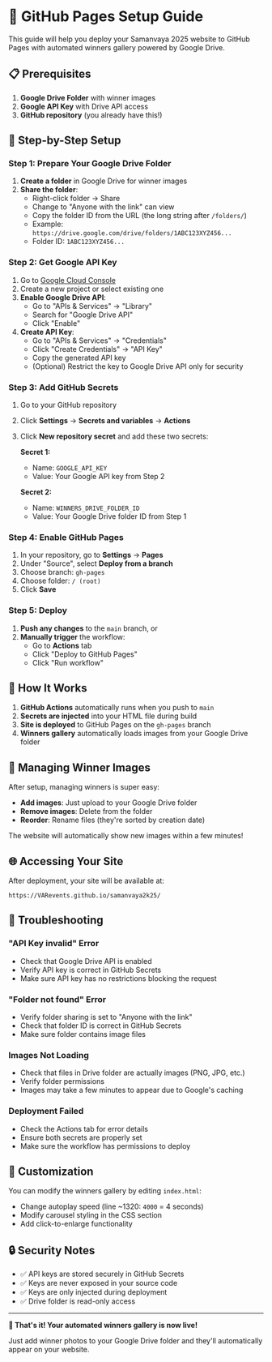 # 🚀 GitHub Pages Setup Guide

This guide will help you deploy your Samanvaya 2025 website to GitHub Pages with automated winners gallery powered by Google Drive.

## 📋 Prerequisites

1. **Google Drive Folder** with winner images
2. **Google API Key** with Drive API access
3. **GitHub repository** (you already have this!)

## 🔧 Step-by-Step Setup

### Step 1: Prepare Your Google Drive Folder

1. **Create a folder** in Google Drive for winner images
2. **Share the folder**: 
   - Right-click folder → Share
   - Change to "Anyone with the link" can view
   - Copy the folder ID from the URL (the long string after `/folders/`)
   - Example: `https://drive.google.com/drive/folders/1ABC123XYZ456...`
   - Folder ID: `1ABC123XYZ456...`

### Step 2: Get Google API Key

1. Go to [Google Cloud Console](https://console.cloud.google.com/)
2. Create a new project or select existing one
3. **Enable Google Drive API**:
   - Go to "APIs & Services" → "Library"
   - Search for "Google Drive API"
   - Click "Enable"
4. **Create API Key**:
   - Go to "APIs & Services" → "Credentials"
   - Click "Create Credentials" → "API Key"
   - Copy the generated API key
   - (Optional) Restrict the key to Google Drive API only for security

### Step 3: Add GitHub Secrets

1. Go to your GitHub repository
2. Click **Settings** → **Secrets and variables** → **Actions**
3. Click **New repository secret** and add these two secrets:

   **Secret 1:**
   - Name: `GOOGLE_API_KEY`
   - Value: Your Google API key from Step 2

   **Secret 2:**
   - Name: `WINNERS_DRIVE_FOLDER_ID`
   - Value: Your Google Drive folder ID from Step 1

### Step 4: Enable GitHub Pages

1. In your repository, go to **Settings** → **Pages**
2. Under "Source", select **Deploy from a branch**
3. Choose branch: `gh-pages`
4. Choose folder: `/ (root)`
5. Click **Save**

### Step 5: Deploy

1. **Push any changes** to the `main` branch, or
2. **Manually trigger** the workflow:
   - Go to **Actions** tab
   - Click "Deploy to GitHub Pages"
   - Click "Run workflow"

## 🎯 How It Works

1. **GitHub Actions** automatically runs when you push to `main`
2. **Secrets are injected** into your HTML file during build
3. **Site is deployed** to GitHub Pages on the `gh-pages` branch
4. **Winners gallery** automatically loads images from your Google Drive folder

## 📁 Managing Winner Images

After setup, managing winners is super easy:
- **Add images**: Just upload to your Google Drive folder
- **Remove images**: Delete from the folder
- **Reorder**: Rename files (they're sorted by creation date)

The website will automatically show new images within a few minutes!

## 🌐 Accessing Your Site

After deployment, your site will be available at:
```
https://VARevents.github.io/samanvaya2k25/
```

## 🔧 Troubleshooting

### "API Key invalid" Error
- Check that Google Drive API is enabled
- Verify API key is correct in GitHub Secrets
- Make sure API key has no restrictions blocking the request

### "Folder not found" Error
- Verify folder sharing is set to "Anyone with the link"
- Check that folder ID is correct in GitHub Secrets
- Make sure folder contains image files

### Images Not Loading
- Check that files in Drive folder are actually images (PNG, JPG, etc.)
- Verify folder permissions
- Images may take a few minutes to appear due to Google's caching

### Deployment Failed
- Check the Actions tab for error details
- Ensure both secrets are properly set
- Make sure the workflow has permissions to deploy

## 🎨 Customization

You can modify the winners gallery by editing `index.html`:
- Change autoplay speed (line ~1320: `4000` = 4 seconds)
- Modify carousel styling in the CSS section
- Add click-to-enlarge functionality

## 🔒 Security Notes

- ✅ API keys are stored securely in GitHub Secrets
- ✅ Keys are never exposed in your source code
- ✅ Keys are only injected during deployment
- ✅ Drive folder is read-only access

---

**🎉 That's it! Your automated winners gallery is now live!**

Just add winner photos to your Google Drive folder and they'll automatically appear on your website.